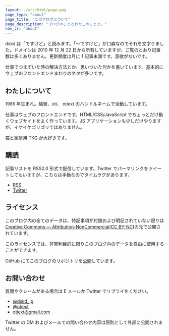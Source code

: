 ```yaml
---
layout: ./src/html/page.pug
page_type: "about"
page_title: "このブログについて"
page_description: "ブログのこととわたしのことと。"
nav_cr: "about"
---
```


dskd は「ですけど」と読みます。「〜ですけど」が口癖なのでそれを文字りました。ドメインは 2010 年 12 月 22 日から所有していますが、ご覧のとおり記事数は多くありません。更新頻度は月に 1 記事未満です。意欲がないです。

仕事でつまずいた時の解決方法とか、思いついた何かを書いています。基本的にウェブのフロントエンドまわりのネタが多いです。

## わたしについて

1985 年生まれ。越智、oti、 otiext のハンドルネームで活動しています。

仕事はウェブのフロントエンドです。HTML/CSS/JavaScript でちょっとだけ動くウェブサイトをよく作っています。JS アプリケーションも少しだけやりますが、イケイケゴリゴリではありません。

猫と家庭用 TKG が大好きです。

## 購読

記事リストを RSS2.0 形式で配信しています。Twitter でパーマリンクをツイートしてもいますが、こちらは手動なのでタイムラグがあります。

- [RSS](/feed)
- [Twitter](https://twitter.com/dskd_jp)

## ライセンス

このブログ内の全てのデータは、特記事項が付随および明記されていない限りは[Creative Commons — Attribution-NonCommercial(CC BY-NC)](https://creativecommons.org/licenses/by-nc/4.0/deed.ja)の元で公開されています。

このライセンスでは、非営利目的に限りこのブログ内のデータを自由に使用することができます。

GitHub にてこのブログのリポジトリを[公開](https://github.com/oti/dskd)しています。

## お問い合わせ

質問やクレームがある場合は E メールか Twitter でリプライをください。

- [@dskd_jp](https://twitter.com/dskd_jp)
- [@otiext](https://twitter.com/otiext)
- [otiext@gmail.com](mailto:otiext@gmail.com)

Twitter の DM およびメールでの問い合わせ内容は原則として外部に公開されません。
